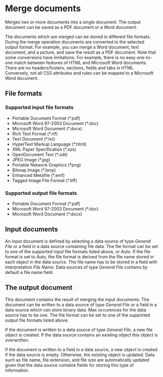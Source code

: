 # Merge documents
Merges two or more documents into a single document. The output document can be saved as a PDF document or a Word document.

The documents which are merged can be stored in different file formats. During the merge operation documents are converted to the selected output format. For example, you can merge a Word document, text document, and a picture, and save the result as a PDF document. Note that some conversions have limitations. For example, there is no easy one-to-one match between features of HTML and Microsoft Word documents. There are no headers/footers, sections, fields and tabs in HTML. Conversely, not all CSS attributes and rules can be mapped to a Microsoft Word document.

## File formats

### Supported input file formats
* Portable Document Format (*.pdf)
* Microsoft Word 97-2003 Document (*.doc)
* Microsoft Word Document (*.docx)
* Rich Text Format (*.rtf)
* Text Document (*.txt)
* HyperText Markup Language (*.html)
* XML Paper Specification (*.xps)
* OpenDocument Text (*.odt)
* JPEG Image (*.jpg)
* Portable Network Graphics (*png)
* Bitmap Image (*.bmp)
* Enhanced Metafile (*.emf)
* Tagged Image File Format (*.tiff)

### Supported output file formats
* Portable Document Format (*.pdf)
* Microsoft Word 97-2003 Document (*.doc)
* Microsoft Word Document (*.docx)

## Input documents
An input document is defined by selecting a data source of type *General File* or a field in a data source containing file data. The file format can be set to one of the supported input file formats listed above, or *Auto*. If the file format is set to *Auto*, the file format is derived from the file name stored in each object in the data source. The file name has to be stored in a field with interpretation *File Name*. Data sources of type *General File* contains by default a file name field.

## The output document
This document contains the result of merging the input documents. The document can be written to a data source of type *General File* or a field in a data source which can store binary data. Max occurences for the data source has to be one. The file format can be set to one of the supported output file formats listed above.

If the document is written to a data source of type *General File*, a new file object is created. If the data source contains an existing object this object is overwritten.

If the document is written to a field in a data source, a new object is created if the data source is empty. Otherwise, the existing object is updated. Data such as file name, file extension, and file size are automatically updated given that the data source contains fields for storing this type of information.
